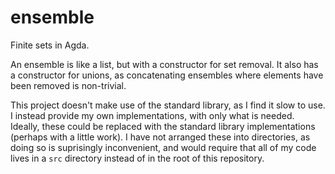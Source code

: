 # ensemble
Finite sets in Agda.

An ensemble is like a list, but with a constructor for set removal. It also has
a constructor for unions, as concatenating ensembles where elements have been
removed is non-trivial.

This project doesn't make use of the standard library, as I find it slow to
use. I instead provide my own implementations, with only what is needed.
Ideally, these could be replaced with the standard library implementations
(perhaps with a little work). I have not arranged these into directories, as
doing so is suprisingly inconvenient, and would require that all of my code
lives in a `src` directory instead of in the root of this repository.
